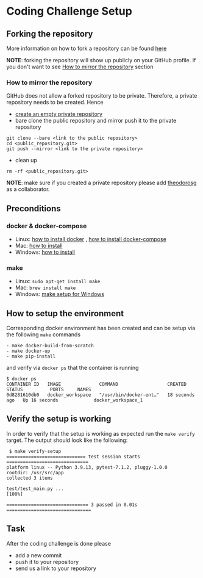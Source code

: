 # Coding Challenge Setup

## Forking the repository

More information on how to fork a repository can be found [here](https://docs.github.com/en/get-started/quickstart/fork-a-repo)

**NOTE**: forking the repository will show up publicly on your GitHub profile.
If you don't want to see [How to mirror the repository](#priv) section

### <a name="priv"></a>How to mirror the repository

GitHub does not allow a forked repository to be private. Therefore, a private
repository
needs to be created. Hence

- [create an empty private repository](https://docs.github.com/en/get-started/quickstart/create-a-repo)
- bare clone the public repository and mirror push it to the private repository
```
git clone --bare <link to the public repository>
cd <public_repository.git>
git push --mirror <link to the private repository>
```
- clean up
```
rm -rf <public_repository.git>
```

**NOTE**: make sure if you created a private repository please add [theodorosg](https://github.com/theodorosg) as a collaborator.

## Preconditions

### docker & docker-compose

- Linux: [how to install docker](https://docs.docker.com/engine/install/ubuntu/)
  , [how to install docker-compose](https://docs.docker.com/compose/install/#install-compose-on-linux-systems)
- Mac: [how to install](https://docs.docker.com/desktop/mac/install/)
- Windows: [how to install](https://docs.docker.com/desktop/windows/install/)

### make

- Linux: `sudo apt-get install make`
- Mac: `brew install make`
- Windows: [make setup for Windows](https://www.pascallandau.com/blog/structuring-the-docker-setup-for-php-projects/#install-make-on-windows-mingw)

## How to setup the environment

Corresponding docker environment has been created and can be setup via the
following
`make` commands

```
- make docker-build-from-scratch
- make docker-up
- make pip-install
```

and verify via `docker ps` that the container is running

```
$ docker ps
CONTAINER ID   IMAGE              COMMAND                  CREATED          STATUS          PORTS     NAMES
0d8281610db0   docker_workspace   "/usr/bin/docker-ent…"   18 seconds ago   Up 16 seconds             docker_workspace_1
```

## Verify the setup is working

In order to verify that the setup is working as expected run the `make verify`
target.
The output should look like the following:

```
 $ make verify-setup
============================= test session starts ==============================
platform linux -- Python 3.9.13, pytest-7.1.2, pluggy-1.0.0
rootdir: /usr/src/app
collected 3 items

test/test_main.py ...                                                    [100%]

============================== 3 passed in 0.01s ===============================
```

## Task

After the coding challenge is done please

- add a new commit
- push it to your repository
- send us a link to your repository

